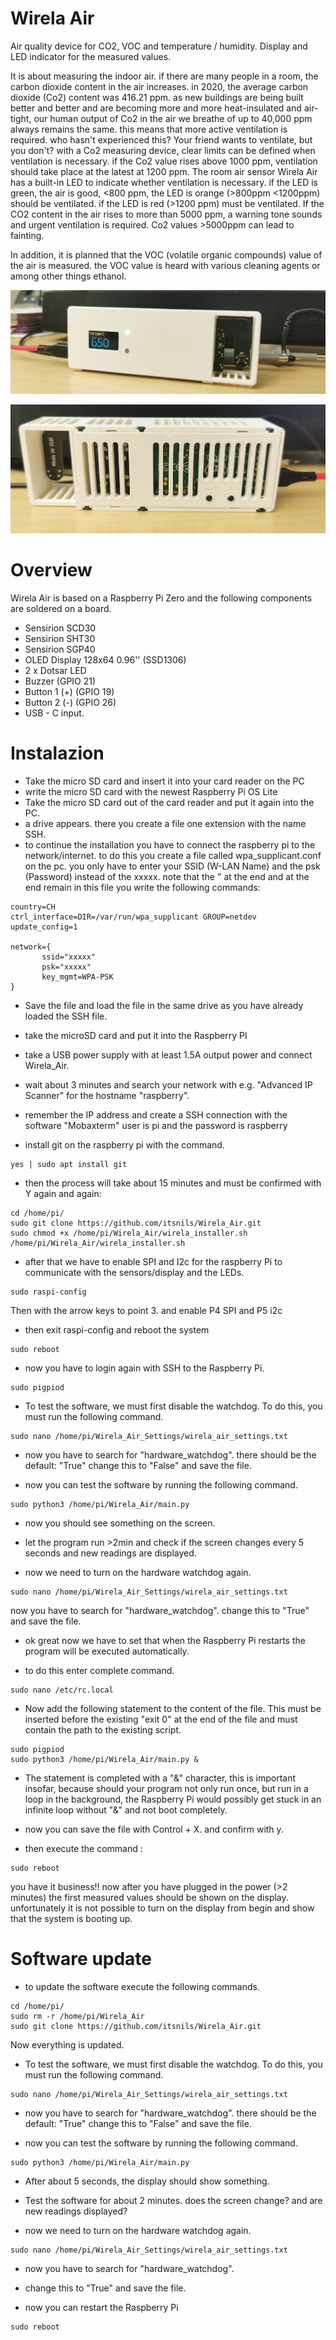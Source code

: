 # Wirela Air
Air quality device for CO2, VOC and temperature / humidity. Display and LED indicator for the measured values.

It is about measuring the indoor air. if there are many people in a room, the carbon dioxide content in the air increases. in 2020, the average carbon dioxide (Co2) content was 416.21 ppm. as new buildings are being built better and better and are becoming more and more heat-insulated and air-tight, our human output of Co2 in the air we breathe of up to 40,000 ppm always remains the same. this means that more active ventilation is required. who hasn't experienced this? Your friend wants to ventilate, but you don't? with a Co2 measuring device, clear limits can be defined when ventilation is necessary. if the Co2 value rises above 1000 ppm, ventilation should take place at the latest at 1200 ppm. The room air sensor Wirela Air has a built-in LED to indicate whether ventilation is necessary. if the LED is green, the air is good, <800 ppm, the LED is orange (>800ppm <1200ppm) should be ventilated. if the LED is red (>1200 ppm) must be ventilated. If the CO2 content in the air rises to more than 5000 ppm, a warning tone sounds and urgent ventilation is required. Co2 values >5000ppm can lead to fainting. 

In addition, it is planned that the VOC (volatile organic compounds) value of the air is measured. the VOC value is heard with various cleaning agents or among other things ethanol.

![](Images/Wirela.PNG)

![](Images/Wirela%20back.PNG)

# Overview
Wirela Air is based on a Raspberry Pi Zero and the following components are soldered on a board.
* Sensirion SCD30
* Sensirion SHT30
* Sensirion SGP40
* OLED Display 128x64 0.96'' (SSD1306)
* 2 x Dotsar LED
* Buzzer (GPIO 21)
* Button 1 (+) (GPIO 19)
* Button 2 (-) (GPIO 26)
* USB - C input.


# Instalazion
* Take the micro SD card and insert it into your card reader on the PC
* write the micro SD card with the newest Raspberry Pi OS Lite
* Take the micro SD card out of the card reader and put it again into the PC.
* a drive appears. there you create a file one extension with the name SSH.
* to continue the installation you have to connect the raspberry pi to the network/internet. 
  to do this you create a file called wpa_supplicant.conf on the pc. you only have to enter your SSID (W-LAN Name) and the psk (Password) instead of the xxxxx. note that the " at the end and at the end remain
  in this file you write the following commands:
````
country=CH
ctrl_interface=DIR=/var/run/wpa_supplicant GROUP=netdev
update_config=1

network={
       ssid="xxxxx"
       psk="xxxxx"
       key_mgmt=WPA-PSK
}
````

* Save the file and load the file in the same drive as you have already loaded the SSH file.

* take the microSD card and put it into the Raspberry PI

* take a USB power supply with at least 1.5A output power and connect Wirela_Air.

* wait about 3 minutes and search your network with e.g. "Advanced IP Scanner" for the hostname "raspberry".

* remember the IP address and create a SSH connection with the software "Mobaxterm" user is pi and the password is raspberry

* install git on the raspberry pi with the command.

````
yes | sudo apt install git
````


* then the process will take about 15 minutes and must be confirmed with Y again and again: 

````
cd /home/pi/
sudo git clone https://github.com/itsnils/Wirela_Air.git
sudo chmod +x /home/pi/Wirela_Air/wirela_installer.sh
/home/pi/Wirela_Air/wirela_installer.sh
````

* after that we have to enable SPI and I2c for the raspberry Pi to communicate with the sensors/display and the LEDs.
````
sudo raspi-config
````
Then with the arrow keys to point 3.
and enable P4 SPI and P5 i2c

* then exit raspi-config and reboot the system
````
sudo reboot
````
* now you have to login again with SSH to the Raspberry Pi.
````
sudo pigpiod
````
* To test the software, we must first disable the watchdog. To do this, you must run the following command.

````
sudo nano /home/pi/Wirela_Air_Settings/wirela_air_settings.txt
````

* now you have to search for "hardware_watchdog".
there should be the default: "True"
change this to "False" and save the file.

* now you can test the software by running the following command.
````
sudo python3 /home/pi/Wirela_Air/main.py
````


* now you should see something on the screen.


* let the program run >2min and check if the screen changes every 5 seconds and new readings are displayed.

* now we need to turn on the hardware watchdog again.
````
sudo nano /home/pi/Wirela_Air_Settings/wirela_air_settings.txt
````

now you have to search for "hardware_watchdog".
change this to "True" and save the file.

* ok great now we have to set that when the Raspberry Pi restarts the program will be executed automatically.

* to do this enter complete command.
````
sudo nano /etc/rc.local
````

* Now add the following statement to the content of the file. This must be inserted before the existing "exit 0" at the end of the file and must contain the path to the existing script.
````
sudo pigpiod
sudo python3 /home/pi/Wirela_Air/main.py &
````
* The statement is completed with a "&" character, this is important insofar, because should your program not only run once, but run in a loop in the background, the Raspberry Pi would possibly get stuck in an infinite loop without "&" and not boot completely.

* now you can save the file with Control + X. and confirm with y.

* then execute the command :
````
sudo reboot
````
you have it business!!
now after you have plugged in the power (>2 minutes)
the first measured values should be shown on the display.
unfortunately it is not possible to turn on the display from begin and show that the system is booting up.


# Software update

* to update the software execute the following commands.
````
cd /home/pi/
sudo rm -r /home/pi/Wirela_Air
sudo git clone https://github.com/itsnils/Wirela_Air.git
````

Now everything is updated.
* To test the software, we must first disable the watchdog. To do this, you must run the following command.

````
sudo nano /home/pi/Wirela_Air_Settings/wirela_air_settings.txt
````

* now you have to search for "hardware_watchdog".
there should be the default: "True"
change this to "False" and save the file.

* now you can test the software by running the following command.
````
sudo python3 /home/pi/Wirela_Air/main.py
````

* After about 5 seconds, the display should show something.

* Test the software for about 2 minutes. does the screen change? and are new readings displayed?
* now we need to turn on the hardware watchdog again.
````
sudo nano /home/pi/Wirela_Air_Settings/wirela_air_settings.txt
````

* now you have to search for "hardware_watchdog".
* change this to "True" and save the file.

* now you can restart the Raspberry Pi
````
sudo reboot
````

